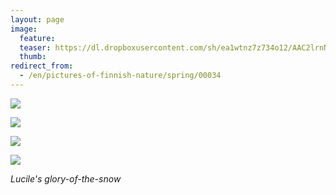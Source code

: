```yaml
---
layout: page
image:
  feature:
  teaser: https://dl.dropboxusercontent.com/sh/ea1wtnz7z734o12/AAC2lrnN6yrJsHkOKUX4ipWqa/luontokuvat/kev%C3%A4t/DS14203-245px.jpg
  thumb:
redirect_from:
  - /en/pictures-of-finnish-nature/spring/00034
---
```


[![](https://dl.dropboxusercontent.com/sh/ea1wtnz7z734o12/AADgpL8hoVoTOPBKsl3fRjRFa/luontokuvat/kev%C3%A4t/DS14194-800px.jpg)](https://dl.dropboxusercontent.com/sh/ea1wtnz7z734o12/AACnVoUuDiWVuQfmsB6duOBIa/luontokuvat/kev%C3%A4t/DS14194.jpg)

[![](https://dl.dropboxusercontent.com/sh/ea1wtnz7z734o12/AACNGwgH3HplsR6rneR9c0zWa/luontokuvat/kev%C3%A4t/DS14198-800px.jpg)](https://dl.dropboxusercontent.com/sh/ea1wtnz7z734o12/AABTF73AyIY5tT_1BvO7vMgEa/luontokuvat/kev%C3%A4t/DS14198.jpg)

[![](https://dl.dropboxusercontent.com/sh/ea1wtnz7z734o12/AAAS3n-uUcZyUSOxrVSH4Ryxa/luontokuvat/kev%C3%A4t/DS14203-800px.jpg)](https://dl.dropboxusercontent.com/sh/ea1wtnz7z734o12/AABCEmShZNg84rnty8js22Yna/luontokuvat/kev%C3%A4t/DS14203.jpg)

[![](https://dl.dropboxusercontent.com/sh/ea1wtnz7z734o12/AAAsfXooqprTibHRGJSy_72ya/luontokuvat/kev%C3%A4t/DS14205-800px.jpg)](https://dl.dropboxusercontent.com/sh/ea1wtnz7z734o12/AACl8jJMkkB_DvEeGhxkNehwa/luontokuvat/kev%C3%A4t/DS14205.jpg)

*Lucile's glory-of-the-snow*
